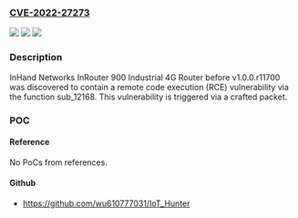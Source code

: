 ### [CVE-2022-27273](https://cve.mitre.org/cgi-bin/cvename.cgi?name=CVE-2022-27273)
![](https://img.shields.io/static/v1?label=Product&message=n%2Fa&color=blue)
![](https://img.shields.io/static/v1?label=Version&message=n%2Fa&color=blue)
![](https://img.shields.io/static/v1?label=Vulnerability&message=n%2Fa&color=brighgreen)

### Description

InHand Networks InRouter 900 Industrial 4G Router before v1.0.0.r11700 was discovered to contain a remote code execution (RCE) vulnerability via the function sub_12168. This vulnerability is triggered via a crafted packet.

### POC

#### Reference
No PoCs from references.

#### Github
- https://github.com/wu610777031/IoT_Hunter

